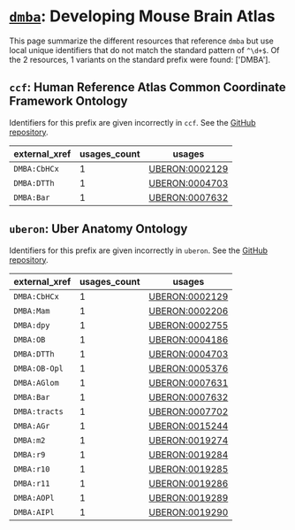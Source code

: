 # [`dmba`](https://bioregistry.io/dmba): Developing Mouse Brain Atlas

This page summarize the different resources that reference `dmba`
but use local unique identifiers that do not match the standard pattern of
`^\d+$`. Of the 2 resources,
1 variants on the standard prefix were found: ['DMBA'].

## `ccf`: Human Reference Atlas Common Coordinate Framework Ontology

Identifiers for this prefix are given incorrectly in `ccf`. See the [GitHub repository](https://github.com/hubmapconsortium/ccf-ontology).

| external_xref   |   usages_count | usages                                                          |
|-----------------|----------------|-----------------------------------------------------------------|
| `DMBA:CbHCx`    |              1 | [UBERON:0002129](http://purl.obolibrary.org/obo/UBERON_0002129) |
| `DMBA:DTTh`     |              1 | [UBERON:0004703](http://purl.obolibrary.org/obo/UBERON_0004703) |
| `DMBA:Bar`      |              1 | [UBERON:0007632](http://purl.obolibrary.org/obo/UBERON_0007632) |

## `uberon`: Uber Anatomy Ontology

Identifiers for this prefix are given incorrectly in `uberon`. See the [GitHub repository](https://github.com/obophenotype/uberon).

| external_xref   |   usages_count | usages                                                          |
|-----------------|----------------|-----------------------------------------------------------------|
| `DMBA:CbHCx`    |              1 | [UBERON:0002129](http://purl.obolibrary.org/obo/UBERON_0002129) |
| `DMBA:Mam`      |              1 | [UBERON:0002206](http://purl.obolibrary.org/obo/UBERON_0002206) |
| `DMBA:dpy`      |              1 | [UBERON:0002755](http://purl.obolibrary.org/obo/UBERON_0002755) |
| `DMBA:OB`       |              1 | [UBERON:0004186](http://purl.obolibrary.org/obo/UBERON_0004186) |
| `DMBA:DTTh`     |              1 | [UBERON:0004703](http://purl.obolibrary.org/obo/UBERON_0004703) |
| `DMBA:OB-Opl`   |              1 | [UBERON:0005376](http://purl.obolibrary.org/obo/UBERON_0005376) |
| `DMBA:AGlom`    |              1 | [UBERON:0007631](http://purl.obolibrary.org/obo/UBERON_0007631) |
| `DMBA:Bar`      |              1 | [UBERON:0007632](http://purl.obolibrary.org/obo/UBERON_0007632) |
| `DMBA:tracts`   |              1 | [UBERON:0007702](http://purl.obolibrary.org/obo/UBERON_0007702) |
| `DMBA:AGr`      |              1 | [UBERON:0015244](http://purl.obolibrary.org/obo/UBERON_0015244) |
| `DMBA:m2`       |              1 | [UBERON:0019274](http://purl.obolibrary.org/obo/UBERON_0019274) |
| `DMBA:r9`       |              1 | [UBERON:0019284](http://purl.obolibrary.org/obo/UBERON_0019284) |
| `DMBA:r10`      |              1 | [UBERON:0019285](http://purl.obolibrary.org/obo/UBERON_0019285) |
| `DMBA:r11`      |              1 | [UBERON:0019286](http://purl.obolibrary.org/obo/UBERON_0019286) |
| `DMBA:AOPl`     |              1 | [UBERON:0019289](http://purl.obolibrary.org/obo/UBERON_0019289) |
| `DMBA:AIPl`     |              1 | [UBERON:0019290](http://purl.obolibrary.org/obo/UBERON_0019290) |

